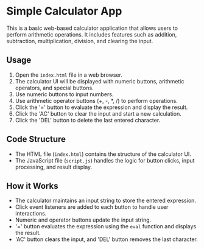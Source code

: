# Simple Calculator App

This is a basic web-based calculator application that allows users to perform arithmetic operations. It includes features such as addition, subtraction, multiplication, division, and clearing the input.

## Usage

1. Open the `index.html` file in a web browser.
2. The calculator UI will be displayed with numeric buttons, arithmetic operators, and special buttons.
3. Use numeric buttons to input numbers.
4. Use arithmetic operator buttons (+, -, *, /) to perform operations.
5. Click the '=' button to evaluate the expression and display the result.
6. Click the 'AC' button to clear the input and start a new calculation.
7. Click the 'DEL' button to delete the last entered character.

## Code Structure

- The HTML file (`index.html`) contains the structure of the calculator UI.
- The JavaScript file (`script.js`) handles the logic for button clicks, input processing, and result display.

## How it Works

- The calculator maintains an input string to store the entered expression.
- Click event listeners are added to each button to handle user interactions.
- Numeric and operator buttons update the input string.
- '=' button evaluates the expression using the `eval` function and displays the result.
- 'AC' button clears the input, and 'DEL' button removes the last character.


